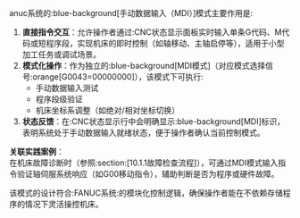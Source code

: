
anuc系统的:blue-background[手动数据输入（MDI）]模式主要作用是:  
1. **直接指令交互**：允许操作者通过:CNC状态显示面板实时输入单条G代码、M代码或短程序段，实现机床的即时控制（如轴移动、主轴启停等），适用于小型加工任务或调试场景。  
2. **模式化操作**：作为独立的:blue-background[MDI模式]（对应模式选择信号:orange[G0043=00000000]），该模式下可执行:  
   - 手动数据输入测试  
   - 程序段级验证  
   - 机床坐标系调整（如绝对/相对坐标切换）  
3. **状态反馈**：在:CNC状态显示行中会明确显示:blue-background[MDI]标识，表明系统处于手动数据输入就绪状态，便于操作者确认当前控制模式。  

**关联实践案例**：  
在机床故障诊断时（参照:section:[10.1.1故障检查流程]），可通过MDI模式输入指令验证轴伺服系统响应（如G00移动指令），辅助判断是否为程序或硬件故障。  

该模式的设计符合:FANUC系统:的模块化控制逻辑，确保操作者能在不依赖存储程序的情况下灵活操控机床。